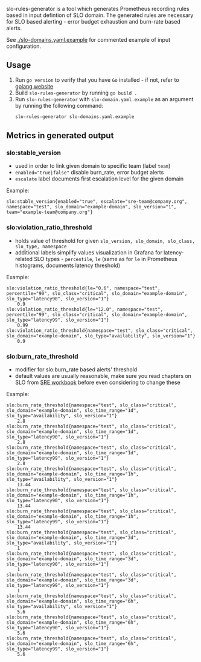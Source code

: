 slo-rules-generator is a tool which generates Prometheus recording rules based in input defintion of SLO domain. The generated rules are necessary for SLO based alerting - error budget exhaustion and burn-rate based alerts.

See [./slo-domains.yaml.example](./slo-domains.yaml.example) for commented example of input configuration.

## Usage

 1. Run `go version` to verify that you have `Go` installed - if not, refer to [golang website](https://golang.org/doc/install)
 1. Build `slo-rules-generator` by running `go build .`
 1. Run `slo-rules-generator` with `slo-domain.yaml.example` as an argument by running the following command:
    ```bash
    slo-rules-generator slo-domains.yaml.example
    ```
## Metrics in generated output
### slo:stable_version
- used in order to link given domain to specific team (label `team`)
- `enabled="true|false"` disable burn_rate, error budget alerts
- `escalate` label documents first escalation level for the given domain

Example:
```
slo:stable_version{enabled="true", escalate="sre-team@company.org", namespace="test", slo_domain="example-domain", slo_version="1", team="example-team@company.org"}
```
### slo:violation_ratio_threshold
- holds value of threshold for given `slo_version, slo_domain, slo_class, slo_type, namespace`
- additional labels simplify values visualization in Grafana for latency-related SLO types - `percentile`, `le` (same as for `le` in Prometheus histograms, documents latency threshold)

Example:
```
slo:violation_ratio_threshold{le="0.6", namespace="test", percentile="90", slo_class="critical", slo_domain="example-domain", slo_type="latency90", slo_version="1"}
	0.9
slo:violation_ratio_threshold{le="12.0", namespace="test", percentile="99", slo_class="critical", slo_domain="example-domain", slo_type="latency99", slo_version="1"}
	0.99
slo:violation_ratio_threshold{namespace="test", slo_class="critical", slo_domain="example-domain", slo_type="availability", slo_version="1"}
	0.9
```
### slo:burn_rate_threshold
- modifier for slo:burn_rate based alerts' threshold
- default values are usually reasonable, make sure you read chapters on SLO from [SRE workbook](https://sre.google/workbook/table-of-contents/) before even considering to change these

Example:
```
slo:burn_rate_threshold{namespace="test", slo_class="critical", slo_domain="example-domain", slo_time_range="1d", slo_type="availability", slo_version="1"}
	2.8
slo:burn_rate_threshold{namespace="test", slo_class="critical", slo_domain="example-domain", slo_time_range="1d", slo_type="latency90", slo_version="1"}
	2.8
slo:burn_rate_threshold{namespace="test", slo_class="critical", slo_domain="example-domain", slo_time_range="1d", slo_type="latency99", slo_version="1"}
	2.8
slo:burn_rate_threshold{namespace="test", slo_class="critical", slo_domain="example-domain", slo_time_range="1h", slo_type="availability", slo_version="1"}
	13.44
slo:burn_rate_threshold{namespace="test", slo_class="critical", slo_domain="example-domain", slo_time_range="1h", slo_type="latency90", slo_version="1"}
	13.44
slo:burn_rate_threshold{namespace="test", slo_class="critical", slo_domain="example-domain", slo_time_range="1h", slo_type="latency99", slo_version="1"}
	13.44
slo:burn_rate_threshold{namespace="test", slo_class="critical", slo_domain="example-domain", slo_time_range="3d", slo_type="availability", slo_version="1"}
	1
slo:burn_rate_threshold{namespace="test", slo_class="critical", slo_domain="example-domain", slo_time_range="3d", slo_type="latency90", slo_version="1"}
	1
slo:burn_rate_threshold{namespace="test", slo_class="critical", slo_domain="example-domain", slo_time_range="3d", slo_type="latency99", slo_version="1"}
	1
slo:burn_rate_threshold{namespace="test", slo_class="critical", slo_domain="example-domain", slo_time_range="6h", slo_type="availability", slo_version="1"}
	5.6
slo:burn_rate_threshold{namespace="test", slo_class="critical", slo_domain="example-domain", slo_time_range="6h", slo_type="latency90", slo_version="1"}
	5.6
slo:burn_rate_threshold{namespace="test", slo_class="critical", slo_domain="example-domain", slo_time_range="6h", slo_type="latency99", slo_version="1"}
	5.6
```
